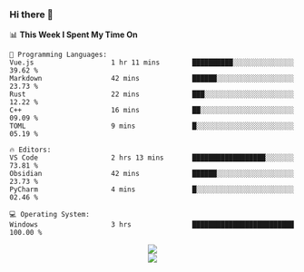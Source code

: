### Hi there 👋

<!--
**jmyx0225/jmyx0225** is a ✨ _special_ ✨ repository because its `README.md` (this file) appears on your GitHub profile.

Here are some ideas to get you started:

- 🔭 I’m currently working on ...
- 🌱 I’m currently learning ...
- 👯 I’m looking to collaborate on ...
- 🤔 I’m looking for help with ...
- 💬 Ask me about ...
- 📫 How to reach me: ...
- 😄 Pronouns: ...
- ⚡ Fun fact: ...
-->

<!--START_SECTION:waka-->
📊 **This Week I Spent My Time On** 

```text
💬 Programming Languages: 
Vue.js                   1 hr 11 mins        ██████████░░░░░░░░░░░░░░░   39.62 % 
Markdown                 42 mins             ██████░░░░░░░░░░░░░░░░░░░   23.73 % 
Rust                     22 mins             ███░░░░░░░░░░░░░░░░░░░░░░   12.22 % 
C++                      16 mins             ██░░░░░░░░░░░░░░░░░░░░░░░   09.09 % 
TOML                     9 mins              █░░░░░░░░░░░░░░░░░░░░░░░░   05.19 % 

🔥 Editors: 
VS Code                  2 hrs 13 mins       ██████████████████░░░░░░░   73.81 % 
Obsidian                 42 mins             ██████░░░░░░░░░░░░░░░░░░░   23.73 % 
PyCharm                  4 mins              █░░░░░░░░░░░░░░░░░░░░░░░░   02.46 % 

💻 Operating System: 
Windows                  3 hrs               █████████████████████████   100.00 % 
```


<!--END_SECTION:waka-->

<div align="center"><img src="https://metrics.lecoq.io/jmyx0225?template=classic&isocalendar=1&languages=1&lines=1&base=header%2C%20activity%2C%20community%2C%20repositories%2C%20metadata&base.indepth=false&base.hireable=false&base.skip=false&isocalendar=false&isocalendar.duration=full-year&languages=false&languages.ignored=html%2Ccss&languages.limit=8&languages.threshold=0%25&languages.other=false&languages.colors=github&languages.aliases=JavaScript&languages.sections=most-used&languages.indepth=false&languages.analysis.timeout=15&languages.analysis.timeout.repositories=7.5&languages.categories=markup%2C%20programming&languages.recent.categories=markup%2C%20programming&languages.recent.load=300&languages.recent.days=14&lines=false&lines.sections=base&lines.repositories.limit=4&lines.history.limit=1&config.timezone=Asia%2FShanghai">
</div>
<div align="center"><img src="https://github-readme-stats.vercel.app/api?username=JMYX0225">
</div>
